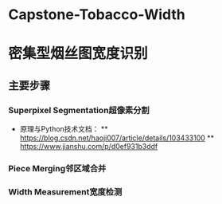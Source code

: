 # Capstone-Tobacco-Width


# 密集型烟丝图宽度识别
## 主要步骤
### Superpixel Segmentation超像素分割
* 原理与Python技术文档：
 ** https://blog.csdn.net/haoji007/article/details/103433100
 ** https://www.jianshu.com/p/d0ef931b3ddf
### Piece Merging邻区域合并
### Width Measurement宽度检测


